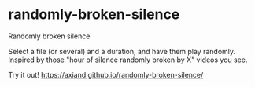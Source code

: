 # randomly-broken-silence
Randomly broken silence

Select a file (or several) and a duration, and have them play randomly. Inspired by those "hour of silence randomly broken by X" videos you see.

Try it out! https://axiand.github.io/randomly-broken-silence/
